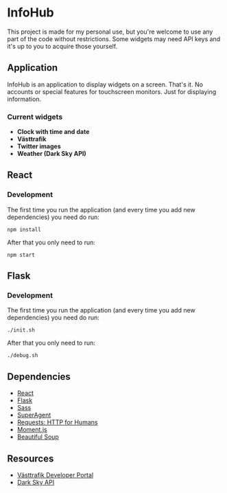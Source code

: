 # InfoHub
This project is made for my personal use, but you're welcome to use any part of the code without restrictions. Some widgets may need API keys and it's up to you to acquire those yourself.

## Application
InfoHub is an application to display widgets on a screen. That's it. No accounts or special features for touchscreen monitors. Just for displaying information.

### Current widgets
* **Clock with time and date**
* **Västtrafik**
* **Twitter images**
* **Weather (Dark Sky API)**

## React

### Development
The first time you run the application (and every time you add new dependencies) you need do run:
```
npm install
```
After that you only need to run:
```
npm start
```

## Flask

### Development
The first time you run the application (and every time you add new dependencies) you need do run:
```
./init.sh
```
After that you only need to run:
```
./debug.sh
```

## Dependencies
* [React](https://facebook.github.io/react/)
* [Flask](http://flask.pocoo.org)
* [Sass](http://sass-lang.com)
* [SuperAgent](https://visionmedia.github.io/superagent/)
* [Requests: HTTP for Humans](http://docs.python-requests.org/en/master/)
* [Moment.js](http://momentjs.com)
* [Beautiful Soup](https://www.crummy.com/software/BeautifulSoup/)

## Resources
* [Västtrafik Developer Portal](https://developer.vasttrafik.se/portal/#/)
* [Dark Sky API](https://darksky.net/dev/)

